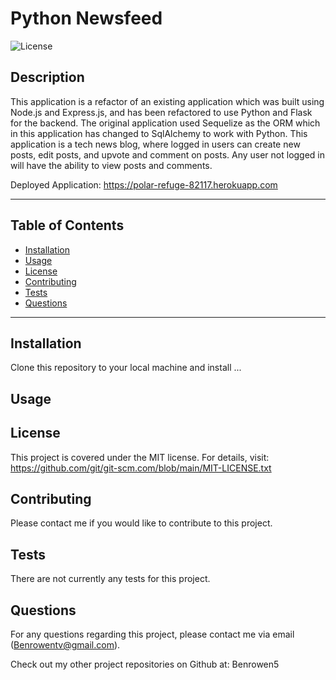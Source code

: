 # Python Newsfeed

  ![License](https://img.shields.io/badge/license-MIT-blue)
  
  ## Description
  This application is a refactor of an existing application which was built using Node.js and Express.js, and has been refactored to use Python and Flask for the backend. The original application used Sequelize as the ORM which in this application has changed to SqlAlchemy to work with Python. This application is a tech news blog, where logged in users can create new posts, edit posts, and upvote and comment on posts. Any user not logged in will have the ability to view posts and comments.

  Deployed Application: https://polar-refuge-82117.herokuapp.com

  

  ***************************************************************
  ## Table of Contents
* [Installation](#installation)
* [Usage](#usage)
* [License](#license)
* [Contributing](#contributing)
* [Tests](#tests)
* [Questions](#questions)
***************************************************************
## Installation
Clone this repository to your local machine and install ...

## Usage
<!-- For local usage:
Create a .env file at the project root and paste the following into the file: 

DB_URL=mysql+pymysql://root:<<>>@localhost/python_news_db

Navigate to the project path folder in the terminal, initialize MySql shell, and then run 'source db/schema.sql'. Exit MySql shell and populate the database using the seed files by entering 'npm run seed'. With all prior steps completed, in the command line enter 'npm start' to start the app. The application can be accessed at the host port.

For other usage, visit the [deployed application](Heroku link) -->
  
## License
  This project is covered under the MIT license. 
      For details, visit: https://github.com/git/git-scm.com/blob/main/MIT-LICENSE.txt
  
## Contributing
  Please contact me if you would like to contribute to this project.

## Tests
  There are not currently any tests for this project.

## Questions
  For any questions regarding this project, please contact me via email (Benrowentv@gmail.com).
  
  Check out my other project repositories on Github at: Benrowen5


